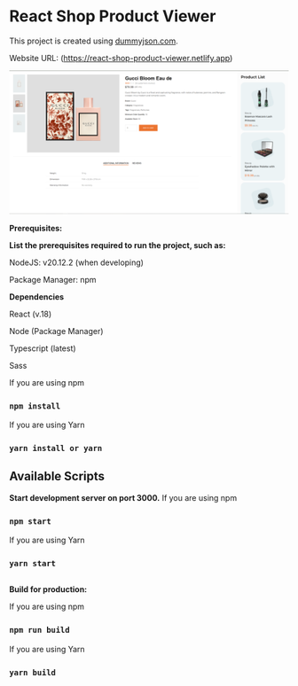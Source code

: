 # React Shop Product Viewer

This project is created using [dummyjson.com](https://dummyjson.com/products).

Website URL: (https://react-shop-product-viewer.netlify.app)

![React Shop Product Viewer](public/react-shop-product-preview.png)

**Prerequisites:**

**List the prerequisites required to run the project, such as:**

NodeJS: v20.12.2 (when developing)

Package Manager: npm

**Dependencies**

React (v.18)

Node (Package Manager)

Typescript (latest)

Sass

If you are using npm

### `npm install`

If you are using Yarn

### `yarn install or yarn`

## Available Scripts

**Start development server on port 3000.**
If you are using npm

### `npm start`

If you are using Yarn

### `yarn start`

##

**Build for production:**

If you are using npm

### `npm run build`

If you are using Yarn

### `yarn build`

##

<!-- # React Shop Product Viewer

This project is a React application built with TypeScript that displays a list of products and detailed product information fetched from the live API at [dummyjson.com](https://dummyjson.com/products). The project demonstrates how to integrate a live API, implement routing, and use TypeScript for type safety.



## Project Overview

- **Product List:** Displays a list of products fetched from the dummyjson API.
- **Product Details:** Shows detailed information for a selected product.
- **Layout:** The app uses a two-pane design:
  - **Left Side:** Displays product details (or a placeholder message if no product is selected).
  - **Right Side:** Shows the product list.
- **Routing:** Uses `react-router-dom` (v6) for navigation.
- **Styling:** Basic CSS is included. Feel free to adjust or add styles to enhance the layout and responsiveness.
  - The application should be **Mobile Responsive**



## Live API Integration

The project uses live API endpoints from dummyjson.com:

- **Fetch All Products:** `https://dummyjson.com/products`
- **Fetch Product by ID:** `https://dummyjson.com/products/{id}`

## Read the Instructions Carefully
- Update this readme.md to remove the instructions section
- You should implement components. Apply minimum css to make the page look good.
  - **Product list**
    - **Pagination**
      - Fetch All Products from: [https://dummyjson.com/products](https://dummyjson.com/products)
      - Each item should display:
        - availabilityStatus
        - brand
        - category
        - minimumOrderQuantity
        - price (before and after discount)
        - rating
        - stock
        - thumbnail
        - title
  - **Product item**
    - On item click:
      - Display product full details in the center of app as can be seen in the [API](https://dummyjson.com/products/1)
      - Make sure to include review section with (dates, comment and rating)

- Deploy your react code in **netlify.com** for demo purposes.
  - An issue might occur when you refresh the product detail page once deployed on Netlify. Consider that issue as well while deploying.

- Make your repo **public** and share your repo through this [google form](https://docs.google.com/forms/d/e/1FAIpQLSfpqEJL-Uz01ZIthyqB_VOhXXvrFNlZDizWkqNHFhanxyL90A/viewform).

- Follow the **guidelines** below
  - ⁠Avoid importing CSS files directly from the index and using them globally in the application. Prefer structured and component-specific imports.
  - ⁠When using utilities or classes, make sure their names are clear and intuitive, so it’s easy to understand their origin and purpose.
  - ⁠Use the latest syntax for React 19. Avoid outdated patterns, such as those from React 13.
  - ⁠Keep the code clean, organized, and easy to read. Avoid unnecessary clutter or redundant code.
  - ⁠Ensure there are no issues when refreshing the page. Test how the code behaves in such scenarios and resolve any issues beforehand.
  - ⁠Make sure that all features are correctly displayed and functional in the frontend. Avoid leaving gaps or missing components. -->
